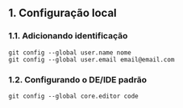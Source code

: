 ## 1. Configuração local

### 1.1. Adicionando identificação

```
git config --global user.name nome
git config --global user.email email@email.com

```

### 1.2. Configurando o DE/IDE padrão

```
git config --global core.editor code

```